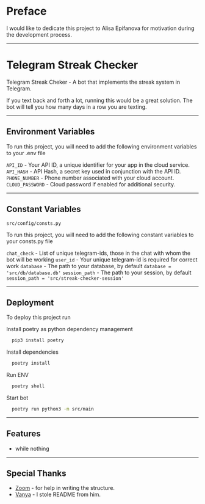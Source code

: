 # Preface

I would like to dedicate this project to Alisa Epifanova for motivation during the development process.

___

# Telegram Streak Checker

Telegram Streak Cheker - A bot that implements the streak system in Telegram.

If you text back and forth a lot, running this would be a great solution. The bot will tell you how many days in a row
you are texting.

___

## Environment Variables

To run this project, you will need to add the following environment variables to your .env file

`API_ID` - Your API ID, a unique identifier for your app in the cloud service.  
`API_HASH` - API Hash, a secret key used in conjunction with the API ID.  
`PHONE_NUMBER` - Phone number associated with your cloud account.  
`CLOUD_PASSWORD` - Cloud password if enabled for additional security.

___

## Constant Variables

```
src/config/consts.py
```

To run this project, you will need to add the following сonstant variables to your consts.py file

`chat_check` - List of unique telegram-ids, those in the chat with whom the bot will be working
`user_id` - Your unique telegram-id is required for correct work
`database` - The path to your database, by default `database = 'src/db/database.db'`
`session_path` - The path to your session, by default `session_path = 'src/streak-checker-session'`

___

## Deployment

To deploy this project run

Install poetry as python dependency management

```bash
  pip3 install poetry
```

Install dependencies

```bash
  poetry install
```

Run ENV

```bash
  poetry shell
```

Start bot

```bash
  poetry run python3 -m src/main
```

___

## Features

- while nothing

___

## Special Thanks

- [Zoom](https://github.com/Zoom-Developer/) - for help in writing the structure.
- [Vanya](https://github.com/stupidcabbage) - I stole README from him.
